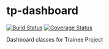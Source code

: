 # tp-dashboard

[![Build Status](https://travis-ci.com/YakubuShehu/tp-dashboard.svg?branch=develop)](https://travis-ci.com/YakubuShehu/tp-dashboard)
[![Coverage Status](https://coveralls.io/repos/github/YakubuShehu/tp-dashboard/badge.svg)](https://coveralls.io/github/YakubuShehu/tp-dashboard)

Dashboard classes for Trainee Project
